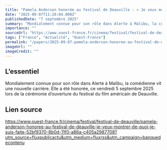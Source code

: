 ```yaml
---
title: "Pamela Anderson honorée au festival de Deauville : « Je veux montrer de quoi je suis faite »"
date: "2025-09-07T11:20:04.000Z"
publishedDate: "7 septembre 2025"
summary: "Mondialement connue pour son rôle dans Alerte à Malibu, la comédienne vit une nouvelle carrière. Elle a été honorée, ce vendredi 5 septembre 2025 lors de la cérémonie d’ouverture du festival du film américain de Deauville."
importance: ""
sourceUrl: "https://www.ouest-france.fr/cinema/festival/festival-de-deauville/pamela-anderson-honoree-au-festival-de-deauville-je-veux-montrer-de-quoi-je-suis-faite-52bf9370-8b0d-11f0-a86a-c405a2987708?utm_source=fluxpublicactu&utm_medium=fluxrss&utm_campaign=banquedecontenu"
tags: ["France", "Actualité", "Ouest-France"]
permalink: "/papers/2025-09-07-pamela-anderson-honoree-au-festival-de-deauville-je-veux-montrer-de-quoi-je-suis-faite"
imageUrl: ""
imageCredit: ""
---
```


## L’essentiel

Mondialement connue pour son rôle dans Alerte à Malibu, la comédienne vit une nouvelle carrière. Elle a été honorée, ce vendredi 5 septembre 2025 lors de la cérémonie d’ouverture du festival du film américain de Deauville.

## Lien source

https://www.ouest-france.fr/cinema/festival/festival-de-deauville/pamela-anderson-honoree-au-festival-de-deauville-je-veux-montrer-de-quoi-je-suis-faite-52bf9370-8b0d-11f0-a86a-c405a2987708?utm_source=fluxpublicactu&utm_medium=fluxrss&utm_campaign=banquedecontenu
